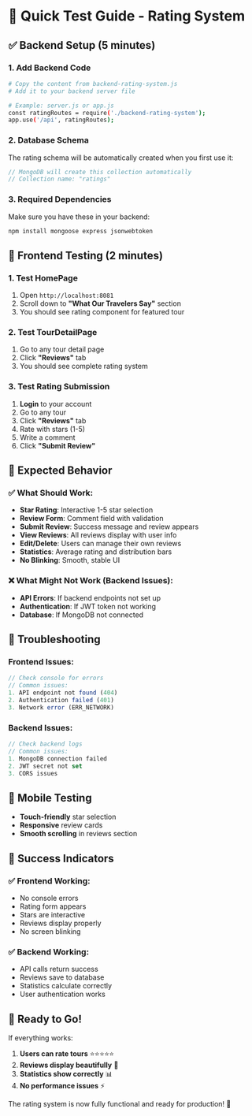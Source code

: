 # 🚀 Quick Test Guide - Rating System

## ✅ Backend Setup (5 minutes)

### 1. Add Backend Code
```bash
# Copy the content from backend-rating-system.js
# Add it to your backend server file

# Example: server.js or app.js
const ratingRoutes = require('./backend-rating-system');
app.use('/api', ratingRoutes);
```

### 2. Database Schema
The rating schema will be automatically created when you first use it:
```javascript
// MongoDB will create this collection automatically
// Collection name: "ratings"
```

### 3. Required Dependencies
Make sure you have these in your backend:
```bash
npm install mongoose express jsonwebtoken
```

## 🎯 Frontend Testing (2 minutes)

### 1. Test HomePage
1. Open `http://localhost:8081`
2. Scroll down to **"What Our Travelers Say"** section
3. You should see rating component for featured tour

### 2. Test TourDetailPage
1. Go to any tour detail page
2. Click **"Reviews"** tab
3. You should see complete rating system

### 3. Test Rating Submission
1. **Login** to your account
2. Go to any tour
3. Click **"Reviews"** tab
4. Rate with stars (1-5)
5. Write a comment
6. Click **"Submit Review"**

## 🔧 Expected Behavior

### ✅ What Should Work:
- **Star Rating**: Interactive 1-5 star selection
- **Review Form**: Comment field with validation
- **Submit Review**: Success message and review appears
- **View Reviews**: All reviews display with user info
- **Edit/Delete**: Users can manage their own reviews
- **Statistics**: Average rating and distribution bars
- **No Blinking**: Smooth, stable UI

### ❌ What Might Not Work (Backend Issues):
- **API Errors**: If backend endpoints not set up
- **Authentication**: If JWT token not working
- **Database**: If MongoDB not connected

## 🐛 Troubleshooting

### Frontend Issues:
```javascript
// Check console for errors
// Common issues:
1. API endpoint not found (404)
2. Authentication failed (401)
3. Network error (ERR_NETWORK)
```

### Backend Issues:
```javascript
// Check backend logs
// Common issues:
1. MongoDB connection failed
2. JWT secret not set
3. CORS issues
```

## 📱 Mobile Testing
- **Touch-friendly** star selection
- **Responsive** review cards
- **Smooth scrolling** in reviews section

## 🎉 Success Indicators

### ✅ Frontend Working:
- No console errors
- Rating form appears
- Stars are interactive
- Reviews display properly
- No screen blinking

### ✅ Backend Working:
- API calls return success
- Reviews save to database
- Statistics calculate correctly
- User authentication works

## 🚀 Ready to Go!

If everything works:
1. **Users can rate tours** ⭐⭐⭐⭐⭐
2. **Reviews display beautifully** 📝
3. **Statistics show correctly** 📊
4. **No performance issues** ⚡

The rating system is now fully functional and ready for production! 🎯
